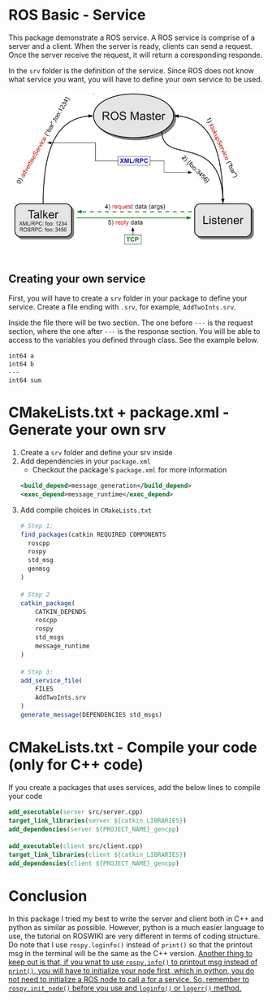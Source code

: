 # ROS Basic - Service

This package demonstrate a ROS service. A ROS service is comprise of a server and a client. When the server is ready, clients can send a request. Once the server receive the request, it will return a coresponding responde.

In the `srv` folder is the definition of the service. Since ROS does not know what service you want, you will have to define your own service to be used.

![ROS Service Diagram](srv_n_clt.jpg)

## Creating your own service

First, you will have to create a `srv` folder in your package to define your service. Create a file ending with `.srv`, for example, `AddTwoInts.srv`.

Inside the file there will be two section. The one before `---` is the request section, where the one after `---` is the response section. You will be able to access to the variables you defined through class. See the example below.

```srv
int64 a
int64 b
---
int64 sum
```

# CMakeLists.txt + package.xml - Generate your own srv

1. Create a `srv` folder and define your srv inside
1. Add dependencies in your `package.xml`
    - Checkout the package's `package.xml` for more information
    ```xml
    <build_depend>message_generation</build_depend>
    <exec_depend>message_runtime</exec_depend>
    ```
1. Add compile choices in `CMakeLists.txt`
    ```cmake
    # Step 1:
    find_packages(catkin REQUIRED COMPONENTS
      roscpp
      rospy
      std_msg
      genmsg
    )

    # Step 2
    catkin_package(
        CATKIN_DEPENDS
        roscpp
        rospy
        std_msgs
        message_runtime
    )

    # Step 3:
    add_service_file(
        FILES
        AddTwoInts.srv
    )
    generate_message(DEPENDENCIES std_msgs)
    ```

# CMakeLists.txt - Compile your code (only for C++ code)

If you create a packages that uses services, add the below lines to compile your code
```cmake
add_executable(server src/server.cpp)
target_link_libraries(server ${catkin_LIBRARIES})
add_dependencies(server ${PROJECT_NAME}_gencpp)

add_executable(client src/client.cpp)
target_link_libraries(client ${catkin_LIBRARIES})
add_dependencies(client ${PROJECT_NAME}_gencpp)
```

# Conclusion

In this package I tried my best to write the server and client both in C++ and python as similar as possible. However, python is a much easier language to use, the tutorial on ROSWIKI are very different in terms of coding structure. Do note that I use `rospy.loginfo()` instead of `print()` so that the printout msg in the terminal will be the same as the C++ version. [Another thing to keep out is that, if you wnat to use `rospy.info()` to printout msg instead of `print()`, you will have to initialize your node first, which in python, you do not need to initialize a ROS node to call a for a service. So, remember to `rospy.init_node()` before you use and `loginfo()` or `logerr()` method.](http://wiki.ros.org/rospy_tutorials/Tutorials/Logging)